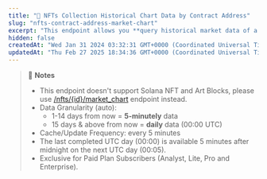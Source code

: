 ```yaml
---
title: "💼 NFTs Collection Historical Chart Data by Contract Address"
slug: "nfts-contract-address-market-chart"
excerpt: "This endpoint allows you **query historical market data of a NFT collection, including floor price, market cap, and 24hr volume, by number of days away from now based on the provided contract address**"
hidden: false
createdAt: "Wed Jan 31 2024 03:32:31 GMT+0000 (Coordinated Universal Time)"
updatedAt: "Thu Feb 27 2025 18:34:36 GMT+0000 (Coordinated Universal Time)"
---
```

> 📘 **Notes**
> 
> - This endpoint doesn't support Solana NFT and Art Blocks, please use [/nfts/{id}/market_chart](/reference/nfts-id-market-chart) endpoint instead.
> - Data Granularity (auto):
>   - 1-14 days from now = **5-minutely** data
>   - 15 days & above from now = **daily** data (00:00 UTC)
> - Cache/Update Frequency: every 5 minutes
> - The last completed UTC day (00:00) is available 5 minutes after midnight on the next UTC day (00:05).
> - Exclusive for Paid Plan Subscribers (Analyst, Lite, Pro and Enterprise).
